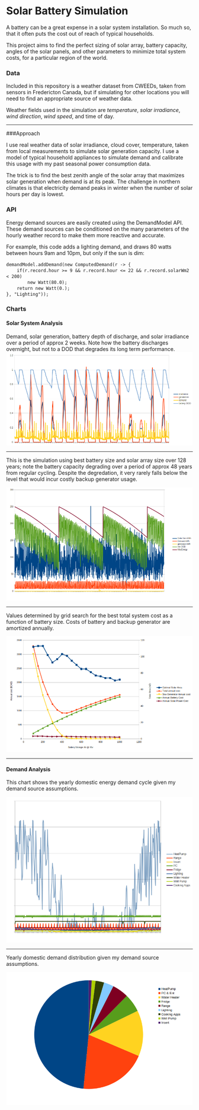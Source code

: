 Solar Battery Simulation
===

A battery can be a great expense in a solar system installation. So much so, that it often puts the cost 
out of reach of typical households. 

This project aims to find the perfect sizing of solar array, battery capacity, angles of the solar panels, 
and other parameters to minimize total system costs, for a particular region of the world. 

### Data

Included in this repository 
is a weather dataset from CWEEDs, taken from sensors in Fredericton Canada, but if simulating for other locations 
you will need to find an appropriate source of weather data. 
 
Weather fields used in the simulation are *temperature*, *solar irradiance*, *wind direction*, *wind speed*, and time of day.
 
---

###Approach  
 
I use real weather data of solar irradiance, cloud cover, temperature, taken from local measurements to 
simulate solar generation capacity. I use a model of typical household appliances to simulate demand and 
calibrate this usage with my past seasonal power consumption data.  

The trick is to find the best zenith angle of the solar array that maximizes solar generation when demand is at its peak. 
The challenge in northern climates is that electricity demand peaks in winter when the number of solar hours per day is lowest. 

### API

Energy demand sources are easily created using the DemandModel API. These demand sources can be conditioned on the many parameters of the hourly weather record to make them more reactive and accurate.
 
For example, this code adds a lighting demand, and draws 80 watts between hours 9am and 10pm, but only if the sun is dim:
```// lights
demandModel.addDemand(new ComputedDemand(r -> {
    if(r.record.hour >= 9 && r.record.hour <= 22 && r.record.solarWm2 < 200)
        new Watt(80.0);
    return new Watt(0.);
}, "Lighting"));
```


### Charts

#### Solar System Analysis
 
Demand, solar generation, battery depth of discharge, and solar irradiance over a period of approx 2 weeks.
Note how the battery discharges overnight, but not to a DOD that degrades its long term performance.  
![](media/simulation-14d.png)

--- 
This is the simulation using best battery size and solar array size over 128 years; note the battery 
capacity degrading over a period of approx 48 years from regular cycling. Despite the degredation, it 
very rarely falls below the level that would incur costly backup generator usage.  

![](media/simulation-128y.png)

---

Values determined by grid search for the best total system cost as a function of battery size. 
Costs of battery and backup generator are amortized annually.

![](media/SolarVsTime2.png)

---

#### Demand Analysis

This chart shows the yearly domestic energy demand cycle given my demand source assumptions.  

 
![](media/demand-over-year.png)

---

Yearly domestic demand distribution given my demand source assumptions. 

![](media/demand-pie-chart.png)